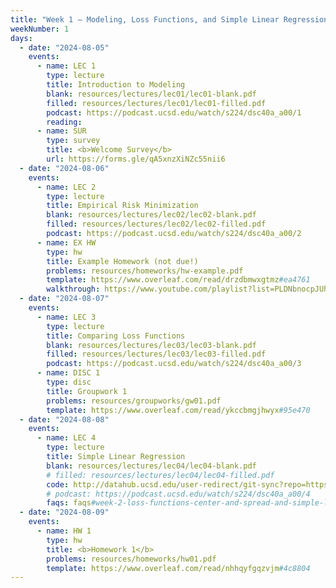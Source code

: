 ```yaml
---
title: "Week 1 – Modeling, Loss Functions, and Simple Linear Regression<br><small>📘 Read <a href='resources/notes/notes_chapter_1.pdf#page=1'>Note 1, Pages 1-12</a>, <a href='resources/notes/spread.pdf'>the spread notes</a>, and <a href='resources/notes/notes_chapter_2.pdf#page=1'>Note 2, Pages 1-7</a>.</small>"
weekNumber: 1
days:
  - date: "2024-08-05"
    events:
      - name: LEC 1
        type: lecture
        title: Introduction to Modeling
        blank: resources/lectures/lec01/lec01-blank.pdf
        filled: resources/lectures/lec01/lec01-filled.pdf
        podcast: https://podcast.ucsd.edu/watch/s224/dsc40a_a00/1
        reading:
      - name: SUR
        type: survey
        title: <b>Welcome Survey</b>
        url: https://forms.gle/qA5xnzXiNZc55nii6
  - date: "2024-08-06"
    events:
      - name: LEC 2
        type: lecture
        title: Empirical Risk Minimization
        blank: resources/lectures/lec02/lec02-blank.pdf
        filled: resources/lectures/lec02/lec02-filled.pdf
        podcast: https://podcast.ucsd.edu/watch/s224/dsc40a_a00/2
      - name: EX HW
        type: hw
        title: Example Homework (not due!)
        problems: resources/homeworks/hw-example.pdf
        template: https://www.overleaf.com/read/drzdbmwxgtmz#ea4761
        walkthrough: https://www.youtube.com/playlist?list=PLDNbnocpJUhYtg3s2__3pbh1kNKYxXaFM
  - date: "2024-08-07"
    events:
      - name: LEC 3
        type: lecture
        title: Comparing Loss Functions
        blank: resources/lectures/lec03/lec03-blank.pdf
        filled: resources/lectures/lec03/lec03-filled.pdf
        podcast: https://podcast.ucsd.edu/watch/s224/dsc40a_a00/3
      - name: DISC 1
        type: disc
        title: Groupwork 1
        problems: resources/groupworks/gw01.pdf
        template: https://www.overleaf.com/read/ykccbmgjhwyx#95e470
  - date: "2024-08-08"
    events:
      - name: LEC 4
        type: lecture
        title: Simple Linear Regression
        blank: resources/lectures/lec04/lec04-blank.pdf
        # filled: resources/lectures/lec04/lec04-filled.pdf
        code: http://datahub.ucsd.edu/user-redirect/git-sync?repo=https://github.com/dsc-courses/dsc40a-2024-su-ii&subPath=lectures/lec04/lec04-code.ipynb
        # podcast: https://podcast.ucsd.edu/watch/s224/dsc40a_a00/4
        faqs: faqs#week-2-loss-functions-center-and-spread-and-simple-linear-regression
  - date: "2024-08-09"
    events:
      - name: HW 1
        type: hw
        title: <b>Homework 1</b>
        problems: resources/homeworks/hw01.pdf
        template: https://www.overleaf.com/read/nhhqyfgqzvjm#4c8804
---
```

